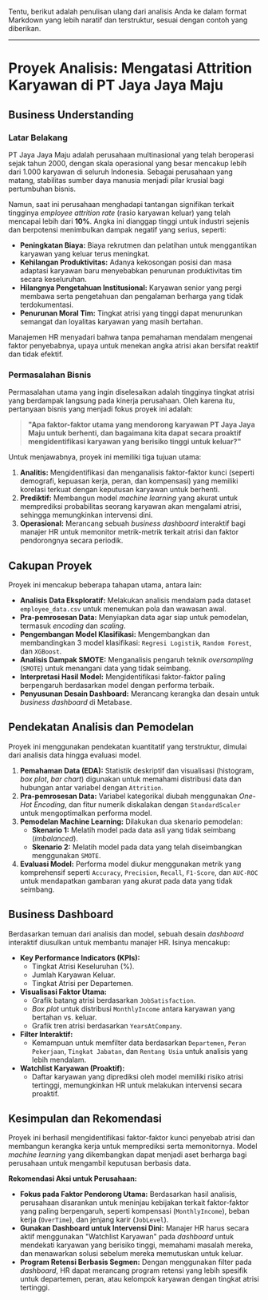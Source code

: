 Tentu, berikut adalah penulisan ulang dari analisis Anda ke dalam format Markdown yang lebih naratif dan terstruktur, sesuai dengan contoh yang diberikan.

---

# Proyek Analisis: Mengatasi Attrition Karyawan di PT Jaya Jaya Maju

## Business Understanding

### Latar Belakang
PT Jaya Jaya Maju adalah perusahaan multinasional yang telah beroperasi sejak tahun 2000, dengan skala operasional yang besar mencakup lebih dari 1.000 karyawan di seluruh Indonesia. Sebagai perusahaan yang matang, stabilitas sumber daya manusia menjadi pilar krusial bagi pertumbuhan bisnis.

Namun, saat ini perusahaan menghadapi tantangan signifikan terkait tingginya *employee attrition rate* (rasio karyawan keluar) yang telah mencapai lebih dari **10%**. Angka ini dianggap tinggi untuk industri sejenis dan berpotensi menimbulkan dampak negatif yang serius, seperti:

* **Peningkatan Biaya:** Biaya rekrutmen dan pelatihan untuk menggantikan karyawan yang keluar terus meningkat.
* **Kehilangan Produktivitas:** Adanya kekosongan posisi dan masa adaptasi karyawan baru menyebabkan penurunan produktivitas tim secara keseluruhan.
* **Hilangnya Pengetahuan Institusional:** Karyawan senior yang pergi membawa serta pengetahuan dan pengalaman berharga yang tidak terdokumentasi.
* **Penurunan Moral Tim:** Tingkat atrisi yang tinggi dapat menurunkan semangat dan loyalitas karyawan yang masih bertahan.

Manajemen HR menyadari bahwa tanpa pemahaman mendalam mengenai faktor penyebabnya, upaya untuk menekan angka atrisi akan bersifat reaktif dan tidak efektif.

### Permasalahan Bisnis
Permasalahan utama yang ingin diselesaikan adalah tingginya tingkat atrisi yang berdampak langsung pada kinerja perusahaan. Oleh karena itu, pertanyaan bisnis yang menjadi fokus proyek ini adalah:

> **"Apa faktor-faktor utama yang mendorong karyawan PT Jaya Jaya Maju untuk berhenti, dan bagaimana kita dapat secara proaktif mengidentifikasi karyawan yang berisiko tinggi untuk keluar?"**

Untuk menjawabnya, proyek ini memiliki tiga tujuan utama:
1.  **Analitis:** Mengidentifikasi dan menganalisis faktor-faktor kunci (seperti demografi, kepuasan kerja, peran, dan kompensasi) yang memiliki korelasi terkuat dengan keputusan karyawan untuk berhenti.
2.  **Prediktif:** Membangun model *machine learning* yang akurat untuk memprediksi probabilitas seorang karyawan akan mengalami atrisi, sehingga memungkinkan intervensi dini.
3.  **Operasional:** Merancang sebuah *business dashboard* interaktif bagi manajer HR untuk memonitor metrik-metrik terkait atrisi dan faktor pendorongnya secara periodik.

## Cakupan Proyek
Proyek ini mencakup beberapa tahapan utama, antara lain:
* **Analisis Data Eksploratif:** Melakukan analisis mendalam pada dataset `employee_data.csv` untuk menemukan pola dan wawasan awal.
* **Pra-pemrosesan Data:** Menyiapkan data agar siap untuk pemodelan, termasuk *encoding* dan *scaling*.
* **Pengembangan Model Klasifikasi:** Mengembangkan dan membandingkan 3 model klasifikasi: `Regresi Logistik`, `Random Forest`, dan `XGBoost`.
* **Analisis Dampak SMOTE:** Menganalisis pengaruh teknik *oversampling* (`SMOTE`) untuk menangani data yang tidak seimbang.
* **Interpretasi Hasil Model:** Mengidentifikasi faktor-faktor paling berpengaruh berdasarkan model dengan performa terbaik.
* **Penyusunan Desain Dashboard:** Merancang kerangka dan desain untuk *business dashboard* di Metabase.

## Pendekatan Analisis dan Pemodelan

Proyek ini menggunakan pendekatan kuantitatif yang terstruktur, dimulai dari analisis data hingga evaluasi model.

1.  **Pemahaman Data (EDA):** Statistik deskriptif dan visualisasi (histogram, *box plot*, *bar chart*) digunakan untuk memahami distribusi data dan hubungan antar variabel dengan `Attrition`.
2.  **Pra-pemrosesan Data:** Variabel kategorikal diubah menggunakan *One-Hot Encoding*, dan fitur numerik diskalakan dengan `StandardScaler` untuk mengoptimalkan performa model.
3.  **Pemodelan Machine Learning:** Dilakukan dua skenario pemodelan:
    * **Skenario 1:** Melatih model pada data asli yang tidak seimbang (*imbalanced*).
    * **Skenario 2:** Melatih model pada data yang telah diseimbangkan menggunakan `SMOTE`.
4.  **Evaluasi Model:** Performa model diukur menggunakan metrik yang komprehensif seperti `Accuracy`, `Precision`, `Recall`, `F1-Score`, dan `AUC-ROC` untuk mendapatkan gambaran yang akurat pada data yang tidak seimbang.

## Business Dashboard

Berdasarkan temuan dari analisis dan model, sebuah desain *dashboard* interaktif diusulkan untuk membantu manajer HR. Isinya mencakup:

* **Key Performance Indicators (KPIs):**
    * Tingkat Atrisi Keseluruhan (%).
    * Jumlah Karyawan Keluar.
    * Tingkat Atrisi per Departemen.
* **Visualisasi Faktor Utama:**
    * Grafik batang atrisi berdasarkan `JobSatisfaction`.
    * *Box plot* untuk distribusi `MonthlyIncome` antara karyawan yang bertahan vs. keluar.
    * Grafik tren atrisi berdasarkan `YearsAtCompany`.
* **Filter Interaktif:**
    * Kemampuan untuk memfilter data berdasarkan `Departemen`, `Peran Pekerjaan`, `Tingkat Jabatan`, dan `Rentang Usia` untuk analisis yang lebih mendalam.
* **Watchlist Karyawan (Proaktif):**
    * Daftar karyawan yang diprediksi oleh model memiliki risiko atrisi tertinggi, memungkinkan HR untuk melakukan intervensi secara proaktif.

## Kesimpulan dan Rekomendasi

Proyek ini berhasil mengidentifikasi faktor-faktor kunci penyebab atrisi dan membangun kerangka kerja untuk memprediksi serta memonitornya. Model *machine learning* yang dikembangkan dapat menjadi aset berharga bagi perusahaan untuk mengambil keputusan berbasis data.

**Rekomendasi Aksi untuk Perusahaan:**

* **Fokus pada Faktor Pendorong Utama:** Berdasarkan hasil analisis, perusahaan disarankan untuk meninjau kebijakan terkait faktor-faktor yang paling berpengaruh, seperti kompensasi (`MonthlyIncome`), beban kerja (`OverTime`), dan jenjang karir (`JobLevel`).
* **Gunakan Dashboard untuk Intervensi Dini:** Manajer HR harus secara aktif menggunakan "Watchlist Karyawan" pada *dashboard* untuk mendekati karyawan yang berisiko tinggi, memahami masalah mereka, dan menawarkan solusi sebelum mereka memutuskan untuk keluar.
* **Program Retensi Berbasis Segmen:** Dengan menggunakan filter pada *dashboard*, HR dapat merancang program retensi yang lebih spesifik untuk departemen, peran, atau kelompok karyawan dengan tingkat atrisi tertinggi.
